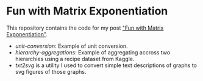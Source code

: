 # Fun with Matrix Exponentiation
This repository contains the code for my post ["Fun with Matrix Exponentiation"](https://andersource.dev/2019/08/25/fun-with-matrix-exponentiation.html).
* _unit-conversion_: Example of unit conversion.
* _hierarchy-aggregations_: Example of aggregating accross two hierarchies using a recipe dataset from Kaggle.
* _txt2svg_ is a utility I used to convert simple text descriptions of graphs to svg figures of those graphs.
